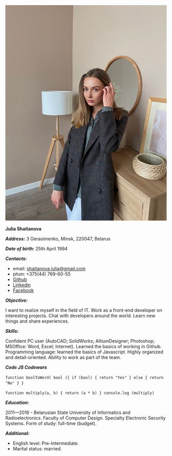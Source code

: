 ![my photo](/my%20photo.png)

**Julia Shaitanova**

**_Address:_** 3 Gerasimenko, Minsk, 220047, Belarus

**_Date of birth:_** 25th April 1994

**_Contacts:_**

- email: shaitanova.julia@gmail.com
- phon: +375(44) 769-60-55
- [Github](https://github.com/Julia-94)
- [Linkedin](https://www.linkedin.com/in/%D1%8E%D0%BB%D0%B8%D1%8F-%D1%88%D0%B0%D0%B9%D1%82%D0%B0%D0%BD%D0%BE%D0%B2%D0%B0-60b487108/)
- [Facebook](https://web.facebook.com/julia.shkurina/)

**_Objective:_**

I want to realize myself in the field of IT. Work as a front-end developer on interesting projects. Chat with developers around the world. Learn new things and share experiences.

**_Skills:_**

Confident PC user (AutoCAD; SolidWorks;
AltiumDesigner; Photoshop; MSOffice: Word, Excel; Internet).
Learned the basics of working in Github.
Programming language: learned the basics of Javascript.
Highly organized and detail-oriented. Ability to work as part of the team.

**_Code JS Codewars_**

`function boolToWord( bool ){
  if (bool) {
    return "Yes"
    } else {
      return "No"
      }
}`

`function multiply(a, b) {
  return (a * b)
}
console.log (multiply)`

**_Education:_**

2011—2016 - Belarusian State University of Informatics and Radioelectronics.
Faculty of Computer Design.
Specialty Electronic Security Systems.
Form of study: full-time (budget).

**_Additional:_**

- English level: Pre-Intermediate.
- Marital status: married.
